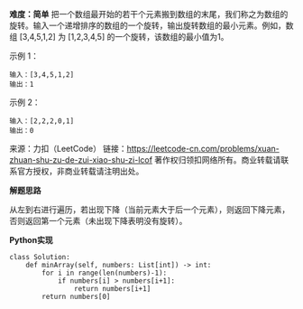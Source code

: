 **难度：简单**
把一个数组最开始的若干个元素搬到数组的末尾，我们称之为数组的旋转。输入一个递增排序的数组的一个旋转，输出旋转数组的最小元素。例如，数组 [3,4,5,1,2] 为 [1,2,3,4,5] 的一个旋转，该数组的最小值为1。  

示例 1：
```
输入：[3,4,5,1,2]
输出：1
```
示例 2：
```
输入：[2,2,2,0,1]
输出：0
```
来源：力扣（LeetCode）
链接：https://leetcode-cn.com/problems/xuan-zhuan-shu-zu-de-zui-xiao-shu-zi-lcof
著作权归领扣网络所有。商业转载请联系官方授权，非商业转载请注明出处。

**解题思路**     

从左到右进行遍历，若出现下降（当前元素大于后一个元素），则返回下降元素，否则返回第一个元素（未出现下降表明没有旋转）。    

**Python实现**     
```
class Solution:
    def minArray(self, numbers: List[int]) -> int:
        for i in range(len(numbers)-1):
            if numbers[i] > numbers[i+1]:
                return numbers[i+1]
        return numbers[0]
```